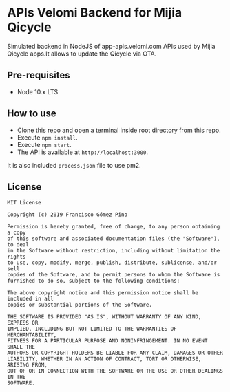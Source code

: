 # APIs Velomi Backend for Mijia Qicycle

Simulated backend in NodeJS of app-apis.velomi.com APIs used by Mijia Qicycle apps.It allows to update the Qicycle via OTA.

## Pre-requisites

* Node 10.x LTS

## How to use

* Clone this repo and open a terminal inside root directory from this repo.
* Execute `npm install`.
* Execute `npm start`.
* The API is available at `http://localhost:3000`.

It is also included `process.json` file to use pm2.

## License

```
MIT License

Copyright (c) 2019 Francisco Gómez Pino

Permission is hereby granted, free of charge, to any person obtaining a copy
of this software and associated documentation files (the "Software"), to deal
in the Software without restriction, including without limitation the rights
to use, copy, modify, merge, publish, distribute, sublicense, and/or sell
copies of the Software, and to permit persons to whom the Software is
furnished to do so, subject to the following conditions:

The above copyright notice and this permission notice shall be included in all
copies or substantial portions of the Software.

THE SOFTWARE IS PROVIDED "AS IS", WITHOUT WARRANTY OF ANY KIND, EXPRESS OR
IMPLIED, INCLUDING BUT NOT LIMITED TO THE WARRANTIES OF MERCHANTABILITY,
FITNESS FOR A PARTICULAR PURPOSE AND NONINFRINGEMENT. IN NO EVENT SHALL THE
AUTHORS OR COPYRIGHT HOLDERS BE LIABLE FOR ANY CLAIM, DAMAGES OR OTHER
LIABILITY, WHETHER IN AN ACTION OF CONTRACT, TORT OR OTHERWISE, ARISING FROM,
OUT OF OR IN CONNECTION WITH THE SOFTWARE OR THE USE OR OTHER DEALINGS IN THE
SOFTWARE.
 ```
